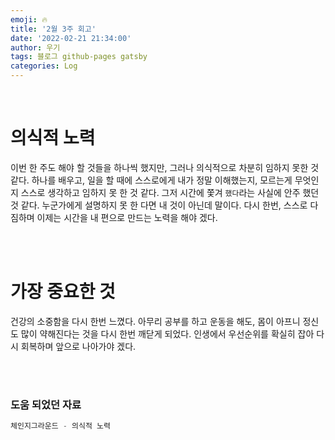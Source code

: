 ```yaml
---
emoji: 🔥
title: '2월 3주 회고'
date: '2022-02-21 21:34:00'
author: 우기
tags: 블로그 github-pages gatsby
categories: Log
---
```


<br>

# 의식적 노력

이번 한 주도 해야 할 것들을 하나씩 했지만, 그러나 의식적으로 차분히 임하지 못한 것 같다.
하나를 배우고, 일을 할 때에 스스로에게 내가 정말 이해했는지, 모르는게 무엇인지 스스로 생각하고 임하지 못 한 것 같다.
그저 시간에 쫓겨 `했다`라는 사실에 안주 했던 것 같다. 누군가에게 설명하지 못 한 다면 내 것이 아닌데 말이다.
다시 한번, 스스로 다짐하며 이제는 시간을 내 편으로 만드는 노력을 해야 겠다.

<br>
<br>

# 가장 중요한 것

건강의 소중함을 다시 한번 느꼈다. 아무리 공부를 하고 운동을 해도, 몸이 아프니 정신도 많이 약해진다는 것을 다시 한번 깨닫게 되었다.
인생에서 우선순위를 확실히 잡아 다시 회복하며 앞으로 나아가야 겠다.

<br>
<br>

### 도움 되었던 자료

```js
체인지그라운드 - 의식적 노력
```

```toc

```
